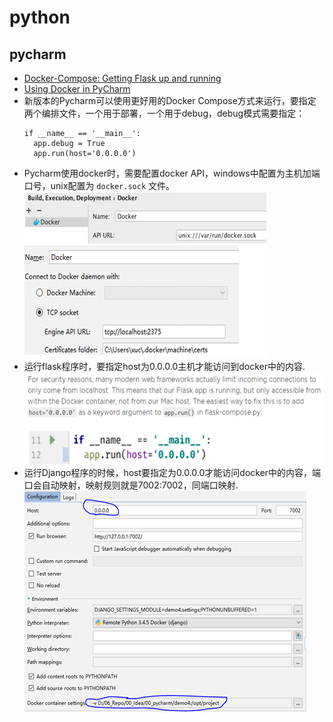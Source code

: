 # python
## pycharm
* [Docker-Compose: Getting Flask up and running](https://blog.jetbrains.com/pycharm/2017/03/docker-compose-getting-flask-up-and-running/)
* [Using Docker in PyCharm](https://blog.jetbrains.com/pycharm/2015/12/using-docker-in-pycharm)
* 新版本的Pycharm可以使用更好用的Docker Compose方式来运行，要指定两个编排文件，一个用于部署，一个用于debug，debug模式需要指定：
  ```
  if __name__ == '__main__':
    app.debug = True
    app.run(host='0.0.0.0')
  ```
* Pycharm使用docker时，需要配置docker API，windows中配置为主机加端口号，unix配置为 `docker.sock` 文件。
  ![pycharm-docker](_images/pycharm-docker.png)
* 运行flask程序时，要指定host为0.0.0.0主机才能访问到docker中的内容.
  ![flask](_images/pycharm-flask.png)
* 运行Django程序的时候，host要指定为0.0.0.0才能访问docker中的内容，端口会自动映射，映射规则就是7002:7002，同端口映射.
  ![Django](_images/pycharm-Django.png)
